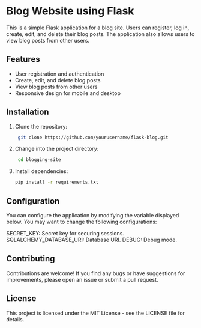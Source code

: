 # Blog Website using Flask

This is a simple Flask application for a blog site. Users can register, log in, create, edit, and delete their blog posts. The application also allows users to view blog posts from other users.

## Features

- User registration and authentication
- Create, edit, and delete blog posts
- View blog posts from other users
- Responsive design for mobile and desktop

## Installation
1. Clone the repository:

   ```bash
    git clone https://github.com/yourusername/flask-blog.git

2. Change into the project directory:
   
   ```bash
    cd blogging-site
   
3. Install dependencies:

   ```bash
   pip install -r requirements.txt


## Configuration

You can configure the application by modifying the variable displayed below. You may want to change the following configurations:

SECRET_KEY: Secret key for securing sessions.
SQLALCHEMY_DATABASE_URI: Database URI.
DEBUG: Debug mode.

## Contributing

Contributions are welcome! If you find any bugs or have suggestions for improvements, please open an issue or submit a pull request.

## License

This project is licensed under the MIT License - see the LICENSE file for details.






